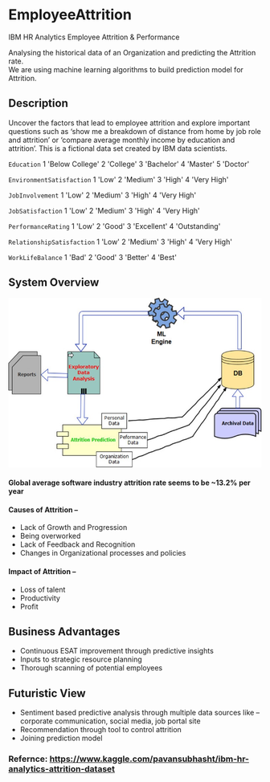 # EmployeeAttrition
IBM HR Analytics Employee Attrition &amp; Performance

Analysing the historical data of an Organization and predicting the Attrition rate.<br>
We are using machine learning algorithms to build prediction model for Attrition.

## Description
Uncover the factors that lead to employee attrition and explore important questions such as ‘show me a breakdown of distance from home by job role and attrition’ or ‘compare average monthly income by education and attrition’. This is a fictional data set created by IBM data scientists.

`Education` 1 'Below College' 2 'College' 3 'Bachelor' 4 'Master' 5 'Doctor'

`EnvironmentSatisfaction` 1 'Low' 2 'Medium' 3 'High' 4 'Very High'

`JobInvolvement` 
1 'Low' 2 'Medium' 3 'High' 4 'Very High'

`JobSatisfaction` 1 'Low' 2 'Medium' 3 'High' 4 'Very High'

`PerformanceRating` 
1 'Low' 2 'Good' 3 'Excellent' 4 'Outstanding'

`RelationshipSatisfaction` 
1 'Low' 2 'Medium' 3 'High' 4 'Very High'

`WorkLifeBalance` 1 'Bad' 2 'Good' 3 'Better' 4 'Best'

## System Overview

![BlockDiag.jpg](Images/BlockDiag.jpg)

#### Global average software industry attrition rate seems to be  ~13.2% per year

#### Causes of Attrition – 
* Lack of Growth and Progression
* Being overworked
* Lack of Feedback and Recognition
* Changes in Organizational processes and policies

#### Impact of Attrition – 
* Loss of talent
* Productivity
* Profit

## Business Advantages
* Continuous ESAT improvement through predictive insights
* Inputs to strategic resource planning
* Thorough scanning of potential employees

## Futuristic View
* Sentiment based predictive analysis through multiple data sources like – corporate communication, social media, job portal site
* Recommendation through tool to control attrition
* Joining prediction model

### Refernce: https://www.kaggle.com/pavansubhasht/ibm-hr-analytics-attrition-dataset
